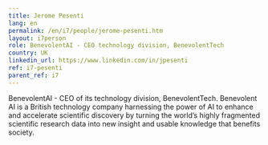 ```yaml
---
title: Jerome Pesenti
lang: en
permalink: /en/i7/people/jerome-pesenti.htm
layout: i7person
role: BenevolentAI - CEO technology division, BenevolentTech 
country: UK
linkedin_url: https://www.linkedin.com/in/jpesenti 
ref: i7-pesenti
parent_ref: i7
---
```

BenevolentAI - CEO of its technology division, BenevolentTech. Benevolent AI is a British technology company harnessing the power of AI to enhance and accelerate scientific discovery by turning the world’s highly fragmented scientific research data into new insight and usable knowledge that benefits society.